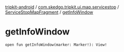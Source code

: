 [tripkit-android](../../index.md) / [com.skedgo.tripkit.ui.map.servicestop](../index.md) / [ServiceStopMapFragment](index.md) / [getInfoWindow](./get-info-window.md)

# getInfoWindow

`open fun getInfoWindow(marker: Marker!): View!`